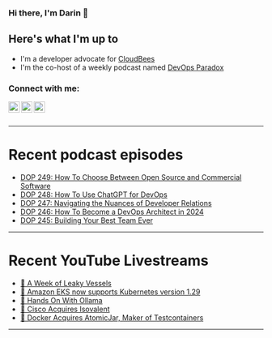 ### Hi there, I'm Darin 👋

## Here's what I'm up to
- I'm a developer advocate for [CloudBees][cloudbees-website]
- I'm the co-host of a weekly podcast named [DevOps Paradox][dop-website]

### Connect with me:

[<img align="left" alt="darinpope | Twitter" width="22px" src="https://cdn.jsdelivr.net/npm/simple-icons@v3/icons/twitter.svg" />][twitter]
[<img align="left" alt="darinpope | LinkedIn" width="22px" src="https://cdn.jsdelivr.net/npm/simple-icons@v3/icons/linkedin.svg" />][linkedin]
[<img align="left" alt="darinpope | Instagram" width="22px" src="https://cdn.jsdelivr.net/npm/simple-icons@v3/icons/instagram.svg" />][instagram]

<br />
<br />

---

# Recent podcast episodes
<!-- BLOG-POST-LIST:START -->
- [DOP 249: How To Choose Between Open Source and Commercial Software](https://www.devopsparadox.com/episodes/how-to-choose-between-open-source-and-commercial-software-249/)
- [DOP 248: How To Use ChatGPT for DevOps](https://www.devopsparadox.com/episodes/how-to-use-chatgpt-for-devops-248/)
- [DOP 247: Navigating the Nuances of Developer Relations](https://www.devopsparadox.com/episodes/navigating-the-nuances-of-developer-relations-247/)
- [DOP 246: How To Become a DevOps Architect in 2024](https://www.devopsparadox.com/episodes/how-to-become-a-devops-architect-in-2024-246/)
- [DOP 245: Building Your Best Team Ever](https://www.devopsparadox.com/episodes/building-your-best-team-ever-245/)
<!-- BLOG-POST-LIST:END -->

---

# Recent YouTube Livestreams
<!-- YOUTUBE:START -->
- [🔴 A Week of Leaky Vessels](https://www.youtube.com/watch?v=sIFBSxEvVnU)
- [🔴 Amazon EKS now supports Kubernetes version 1.29](https://www.youtube.com/watch?v=nZEytrHJlC0)
- [🔴 Hands On With Ollama](https://www.youtube.com/watch?v=wc-30eJsqCE)
- [🔴 Cisco Acquires Isovalent](https://www.youtube.com/watch?v=YBcxnAJqAaA)
- [🔴 Docker Acquires AtomicJar, Maker of Testcontainers](https://www.youtube.com/watch?v=16yd7YdGSL4)
<!-- YOUTUBE:END -->

---


[website]: https://www.darinpope.com/
[twitter]: https://twitter.com/darinpope
[youtube]: https://youtube.com/darinpope
[instagram]: https://instagram.com/darinpope
[linkedin]: https://linkedin.com/in/darinpope
[cloudbees-website]: https://www.cloudbees.com/
[dop-website]: https://www.devopsparadox.com/

<!--
**darinpope/darinpope** is a ✨ _special_ ✨ repository because its `README.md` (this file) appears on your GitHub profile.

Here are some ideas to get you started:

- 🔭 I’m currently working on ...
- 🌱 I’m currently learning ...
- 👯 I’m looking to collaborate on ...
- 🤔 I’m looking for help with ...
- 💬 Ask me about ...
- 📫 How to reach me: ...
- 😄 Pronouns: ...
- ⚡ Fun fact: ...
-->
